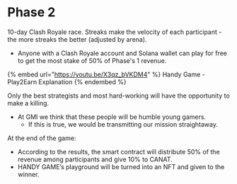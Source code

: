 # Phase 2

10-day Clash Royale race. Streaks make the velocity of each participant - the more streaks the better (adjusted by arena).​

* Anyone with a Clash Royale account and Solana wallet can play for free to get the most stake of 50% of Phase's 1 revenue. ​

{% embed url="https://youtu.be/X3qz_bVKDM4" %}
Handy Game - Play2Earn Explanation
{% endembed %}

Only the best strategists and most hard-working will have the opportunity to make a killing.​

* At GMI we think that these people will be humble young gamers.​
  * If this is true, we would be transmitting our mission straightaway.​

At the end of the game:​

* According to the results, the smart contract will distribute 50% of the revenue among participants and give 10% to CANAT. ​
* HANDY GAME’s playground will be turned into an NFT and given to the winner.
